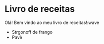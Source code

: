 # Livro de receitas

Olá! Bem vindo ao meu livro de receitas!:wave

 - Strgonoff de frango
 - Pavê

